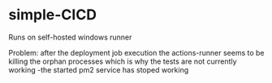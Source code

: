 # simple-CICD

Runs on self-hosted windows runner

Problem:
after the deployment job execution the actions-runner seems to be killing the orphan processes
which is why the tests are not currently working -the started pm2 service has stoped working

